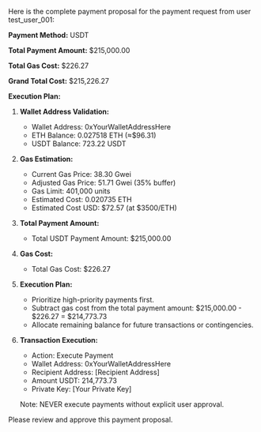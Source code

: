 Here is the complete payment proposal for the payment request from user test_user_001:

**Payment Method:** USDT

**Total Payment Amount:** $215,000.00

**Total Gas Cost:** $226.27

**Grand Total Cost:** $215,226.27

**Execution Plan:**

1. **Wallet Address Validation:**
   - Wallet Address: 0xYourWalletAddressHere
   - ETH Balance: 0.027518 ETH (≈$96.31)
   - USDT Balance: 723.22 USDT

2. **Gas Estimation:**
   - Current Gas Price: 38.30 Gwei
   - Adjusted Gas Price: 51.71 Gwei (35% buffer)
   - Gas Limit: 401,000 units
   - Estimated Cost: 0.020735 ETH
   - Estimated Cost USD: $72.57 (at $3500/ETH)

3. **Total Payment Amount:**
   - Total USDT Payment Amount: $215,000.00

4. **Gas Cost:**
   - Total Gas Cost: $226.27

5. **Execution Plan:**
   - Prioritize high-priority payments first.
   - Subtract gas cost from the total payment amount: $215,000.00 - $226.27 = $214,773.73
   - Allocate remaining balance for future transactions or contingencies.

6. **Transaction Execution:**
   - Action: Execute Payment
   - Wallet Address: 0xYourWalletAddressHere
   - Recipient Address: [Recipient Address]
   - Amount USDT: 214,773.73
   - Private Key: [Your Private Key]

   Note: NEVER execute payments without explicit user approval.

Please review and approve this payment proposal.